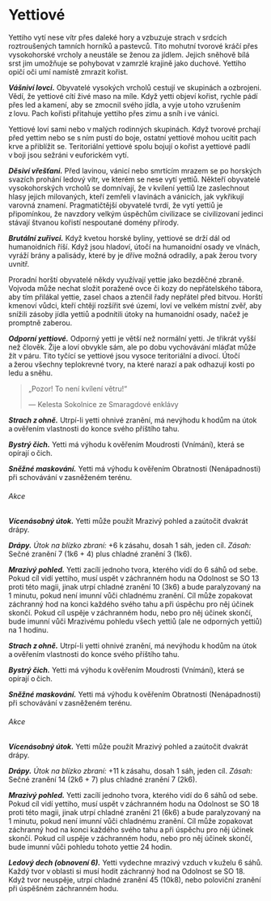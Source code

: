 # Yettiové
  
Yettiho vytí nese vítr přes daleké hory a vzbuzuje strach v srdcích roztroušených tamních horníků a pastevců. Tito mohutní tvorové kráčí přes vysokohorské vrcholy a neustále se ženou za jídlem. Jejich sněhově bílá srst jim umožňuje se pohybovat v zamrzlé krajině jako duchové. Yettiho opičí oči umí namístě zmrazit kořist.
  
***Vášniví lovci.*** Obyvatelé vysokých vrcholů cestují ve skupinách a ozbrojeni. Vědí, že yettiové cítí živé maso na míle. Když yetti objeví kořist, rychle pádí přes led a kamení, aby se zmocnil svého jídla, a vyje u toho vzrušením z lovu. Pach kořisti přitahuje yettiho přes zimu a sníh i ve vánici.
  
Yettiové loví sami nebo v malých rodinných skupinách. Když tvorové prchají před yettim nebo se s ním pustí do boje, ostatní yettiové mohou ucítit pach krve a přiblížit se. Teritoriální yettiové spolu bojují o kořist a yettiové padlí v boji jsou sežráni v euforickém vytí.
  
***Děsiví vřešťani.*** Před lavinou, vánicí nebo smrtícím mrazem se po horských svazích prohání ledový vítr, ve kterém se nese vytí yettiů. Někteří obyvatelé vysokohorských vrcholů se domnívají, že v kvílení yettiů lze zaslechnout hlasy jejich milovaných, kteří zemřeli v lavinách a vánicích, jak vykřikují varovná znamení. Pragmatičtější obyvatelé tvrdí, že vytí yettiů je připomínkou, že navzdory velkým úspěchům civilizace se civilizovaní jedinci stávají štvanou kořistí nespoutané domény přírody.
  
***Brutální zuřivci.*** Když kvetou horské byliny, yettiové se drží dál od humanoidních říší. Když jsou hladoví, útočí na humanoidní osady ve vlnách, vyráží brány a palisády, které by je dříve možná odradily, a pak žerou tvory uvnitř.
  
Proradní horští obyvatelé někdy využívají yettie jako bezděčné zbraně. Vojvoda může nechat složit poražené ovce či kozy do nepřátelského tábora, aby tím přilákal yettie, zasel chaos a ztenčil řady nepřátel před bitvou. Horští kmenoví vůdci, kteří chtějí rozšířit své území, loví ve velkém místní zvěř, aby snížili zásoby jídla yettiů a podnítili útoky na humanoidní osady, načež je promptně zaberou.
  
***Odporní yettiové.*** Odporný yetti je větší než normální yetti. Je třikrát vyšší než člověk. Žije a loví obvykle sám, ale po dobu vychovávání mláďat může žít v páru. Tito tyčící se yettiové jsou vysoce teritoriální a divocí. Útočí a žerou všechny teplokrevné tvory, na které narazí a pak odhazují kosti po ledu a sněhu.

> „Pozor! To není kvílení větru!“
>  
> — Kelesta Sokolnice ze Smaragdové enklávy
  
<Monster 
    title="Yetti"
    subtitle="Velká obluda, chaotické zlo"
    armor-class="12 (přirozená zbroj)"
    hit-points="51 (6k10 + 18)"
    speed="8 sáhů, šplhání 8 sáhů"
    str="18 (+4)"
    dex="13 (+1)"
    con="16 (+3)"
    int="8 (-1)"
    wis="12 (+1)"
    cha="7 (-2)"
    saving-throws=""
    skills="Nenápadnost +3, Vnímání +3"
    damage-vulnerabilities=""
    damage-resistances=""
    damage-immunities="chladná"
    condition-immunities=""
    senses="vidění ve tmě 12 sáhů, pasivní Vnímání 13"
    languages="yettiština"
    challenge="3 (700 ZK)"
    >  

***Strach z ohně.*** Utrpí-li yetti ohnivé zranění, má nevýhodu k hodům na útok a ověřením vlastnosti do konce svého příštího tahu.
  
***Bystrý čich.*** Yetti má výhodu k ověřením Moudrosti (Vnímání), která se opírají o čich.
  
***Sněžné maskování.*** Yetti má výhodu k ověřením Obratnosti (Nenápadnosti) při schovávání v zasněženém terénu.
  
###### Akce
  
***Vícenásobný útok.*** Yetti může použít Mrazivý pohled a zaútočit dvakrát drápy.
  
***Drápy.*** *Útok na blízko zbraní:* +6 k zásahu, dosah 1 sáh, jeden cíl. *Zásah:* Sečné zranění 7 (1k6 + 4) plus chladné zranění 3 (1k6).
  
***Mrazivý pohled.*** Yetti zacílí jednoho tvora, kterého vidí do 6 sáhů od sebe. Pokud cíl vidí yettiho, musí uspět v záchranném hodu na Odolnost se SO 13 proti této magii, jinak utrpí chladné zranění 10 (3k6) a bude paralyzovaný na 1 minutu, pokud není imunní vůči chladnému zranění. Cíl může zopakovat záchranný hod na konci každého svého tahu a při úspěchu pro něj účinek skončí. Pokud cíl uspěje v záchranném hodu, nebo pro něj účinek skončí, bude imunní vůči Mrazivému pohledu všech yettiů (ale ne odporných yettiů) na 1 hodinu.

</Monster>  

<Monster 
    title="Odporný yetti"
    subtitle="Obrovská obluda, chaotické zlo"
    armor-class="15 (přirozená zbroj)"
    hit-points="137 (11k12 + 66)"
    speed="8 sáhů, šplhání 8 sáhů"
    str="24 (+7)"
    dex="10 (+0)"
    con="22 (+6)"
    int="9 (-1)"
    wis="13 (+1)"
    cha="9 (-1)"
    saving-throws=""
    skills="Nenápadnost +4, Vnímání +5"
    damage-vulnerabilities=""
    damage-resistances=""
    damage-immunities="chladná"
    condition-immunities=""
    senses="vidění ve tmě 12 sáhů, pasivní Vnímání 15"
    languages="yettiština"
    challenge="9 (5 000 ZK)"
    >
 
***Strach z ohně.*** Utrpí-li yetti ohnivé zranění, má nevýhodu k hodům na útok a ověřením vlastnosti do konce svého příštího tahu.
  
***Bystrý čich.*** Yetti má výhodu k ověřením Moudrosti (Vnímání), která se opírají o čich.
  
***Sněžné maskování.*** Yetti má výhodu k ověřením Obratnosti (Nenápadnosti) při schovávání v zasněženém terénu.
  
###### Akce
  
***Vícenásobný útok.*** Yetti může použít Mrazivý pohled a zaútočit dvakrát drápy.
  
***Drápy.*** *Útok na blízko zbraní:* +11 k zásahu, dosah 1 sáh, jeden cíl. *Zásah:* Sečné zranění 14 (2k6 + 7) plus chladné zranění 7 (2k6).
  
***Mrazivý pohled.*** Yetti zacílí jednoho tvora, kterého vidí do 6 sáhů od sebe. Pokud cíl vidí yettiho, musí uspět v záchranném hodu na Odolnost se SO 18 proti této magii, jinak utrpí chladné zranění 21 (6k6) a bude paralyzovaný na 1 minutu, pokud není imunní vůči chladnému zranění. Cíl může zopakovat záchranný hod na konci každého svého tahu a při úspěchu pro něj účinek skončí. Pokud cíl uspěje v záchranném hodu, nebo pro něj účinek skončí, bude imunní vůči pohledu tohoto yettie 24 hodin.
  
***Ledový dech (obnovení 6).*** Yetti vydechne mrazivý vzduch v kuželu 6 sáhů. Každý tvor v oblasti si musí hodit záchranný hod na Odolnost se SO 18. Když tvor neuspěje, utrpí chladné zranění 45 (10k8), nebo poloviční zranění při úspěšném záchranném hodu.

</Monster> 
